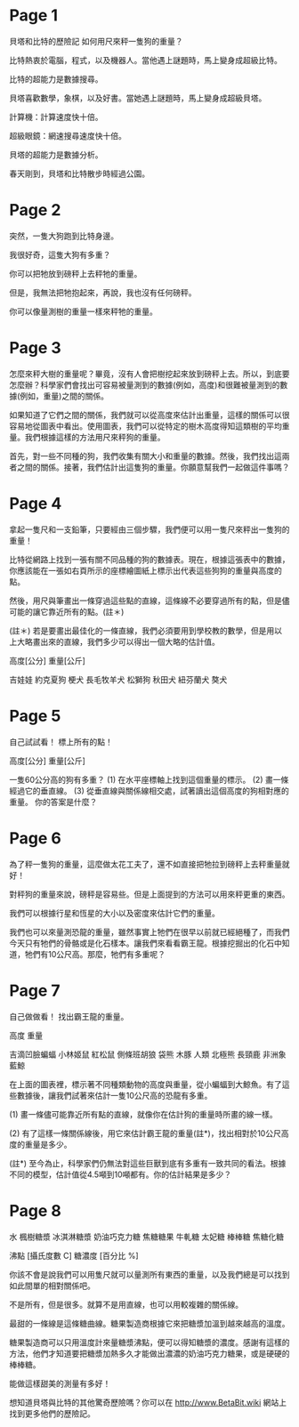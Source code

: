 # Page 1

貝塔和比特的歷險記
如何用尺來秤一隻狗的重量？

比特熱衷於電腦，程式，以及機器人。當他遇上謎題時，馬上變身成超級比特。

比特的超能力是數據搜尋。

貝塔喜歡數學，象棋，以及好書。當她遇上謎題時，馬上變身成超級貝塔。

計算機：計算速度快十倍。

超級眼鏡：網速搜尋速度快十倍。

貝塔的超能力是數據分析。

春天剛到，貝塔和比特散步時經過公園。


# Page 2

突然，一隻大狗跑到比特身邊。

我很好奇，這隻大狗有多重？

你可以把牠放到磅秤上去秤牠的重量。

但是，我無法把牠抱起來，再說，我也沒有任何磅秤。

你可以像量測樹的重量一樣來秤牠的重量。


# Page 3

怎麼來秤大樹的重量呢？畢竟，沒有人會把樹挖起來放到磅秤上去。所以，到底要怎麼辦？科學家們會找出可容易被量測到的數據(例如，高度)和很難被量測到的數據(例如，重量)之間的關係。

如果知道了它們之間的關係，我們就可以從高度來估計出重量，這樣的關係可以很容易地從圖表中看出。使用圖表，我們可以從特定的樹木高度得知這類樹的平均重量。我們根據這樣的方法用尺來秤狗的重量。

首先，對一些不同種的狗，我們收集有關大小和重量的數據。然後，我們找出這兩者之間的關係。接著，我們估計出這隻狗的重量。你願意幫我們一起做這件事嗎？


# Page 4

拿起一隻尺和一支鉛筆，只要經由三個步驟，我們便可以用一隻尺來秤出一隻狗的重量！

比特從網路上找到一張有關不同品種的狗的數據表。現在，根據這張表中的數據，你應該能在一張如右頁所示的座標繪圖紙上標示出代表這些狗狗的重量與高度的點。

然後，用尺與筆畫出一條穿過這些點的直線，這條線不必要穿過所有的點，但是儘可能的讓它靠近所有的點。(註＊)

(註＊) 若是要畫出最佳化的一條直線，我們必須要用到學校教的數學，但是用以上大略畫出來的直線，我們多少可以得出一個大略的估計值。

高度[公分]  重量[公斤]

吉娃娃
約克夏狗
梗犬
長毛牧羊犬
松獅狗
秋田犬
紐芬蘭犬
獒犬


# Page 5

自己試試看！ 標上所有的點！

高度[公分]
重量[公斤]

一隻60公分高的狗有多重？ (1) 在水平座標軸上找到這個重量的標示。 (2) 畫一條經過它的垂直線。 (3) 從垂直線與關係線相交處，試著讀出這個高度的狗相對應的重量。 你的答案是什麼？


# Page 6

為了秤一隻狗的重量，這麼做太花工夫了，還不如直接把牠拉到磅秤上去秤重量就好！

對秤狗的重量來說，磅秤是容易些。但是上面提到的方法可以用來秤更重的東西。

我們可以根據行星和恆星的大小以及密度來估計它們的重量。

我們也可以來量測恐龍的重量，雖然事實上牠們在很早以前就已經絕種了，而我們今天只有牠們的骨骼或是化石樣本。讓我們來看看霸王龍。根據挖掘出的化石中知道，牠們有10公尺高。那麼，牠們有多重呢？



# Page 7

自己做做看！ 找出霸王龍的重量。

高度
重量

吉滴凹臉蝙蝠
小林姬鼠
紅松鼠
側條班胡狼
袋熊
木豚
人類
北極熊
長頸鹿
非洲象
藍鯨

在上面的圖表裡，標示著不同種類動物的高度與重量，從小蝙蝠到大鯨魚。有了這些數據後，讓我們試著來估計一隻10公尺高的恐龍有多重。

(1) 畫一條儘可能靠近所有點的直線，就像你在估計狗的重量時所畫的線一樣。

(2) 有了這樣一條關係線後，用它來估計霸王龍的重量(註*)，找出相對於10公尺高度的重量是多少。

(註*) 至今為止，科學家們仍無法對這些巨獸到底有多重有一致共同的看法。根據不同的模型，估計值從4.5噸到10噸都有。你的估計結果是多少？


# Page 8

水
楓樹糖漿
冰淇淋糖漿
奶油巧克力糖
焦糖糖果
牛軋糖
太妃糖
棒棒糖
焦糖化糖

沸點 [攝氏度數 C]
糖濃度 [百分比 %]

你該不會是說我們可以用隻尺就可以量測所有東西的重量，以及我們總是可以找到如此間單的相對關係吧。

不是所有，但是很多。就算不是用直線，也可以用較複雜的關係線。

最甜的一條線是這條糖曲線。糖果製造商根據它來把糖漿加溫到越來越高的溫度。

糖果製造商可以只用溫度計來量糖漿沸點，便可以得知糖漿的濃度。感謝有這樣的方法，他們才知道要把糖漿加熱多久才能做出濃濃的奶油巧克力糖果，或是硬硬的棒棒糖。

能做這樣甜美的測量有多好！

想知道貝塔與比特的其他驚奇歷險嗎？你可以在 http://www.BetaBit.wiki 網站上找到更多他們的歷險記。




